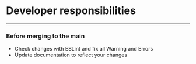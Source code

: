 # Developer responsibilities
---
### Before merging to the main
- Check changes with ESLint and fix all Warning and Errors
- Update documentation to reflect your changes

